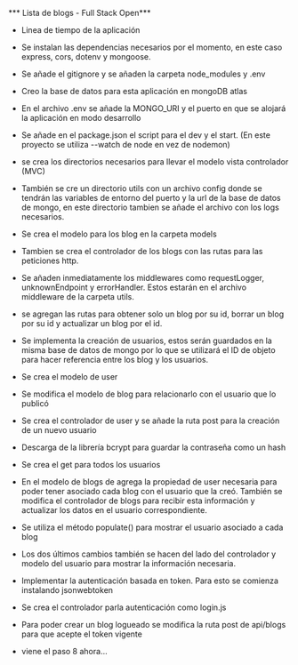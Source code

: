*** Lista de blogs - Full Stack Open***

* Linea de tiempo de la aplicación

- Se instalan las dependencias necesarios por el momento, en este caso express, cors, dotenv y mongoose. 
- Se añade el gitignore y se añaden la carpeta node_modules y .env
- Creo la base de datos para esta aplicación en mongoDB atlas
- En el archivo .env se añade la MONGO_URI y el puerto en que se alojará la aplicación en modo desarrollo
- Se añade en el package.json el script para el dev y el start. (En este proyecto se utiliza --watch de node en vez de nodemon)
- se crea los directorios necesarios para llevar el modelo vista controlador (MVC)
- También se cre un directorio utils con un archivo config donde  se tendrán las variables de entorno del puerto y la url de la base de datos de mongo, en este directorio tambien se añade el archivo con los logs necesarios.
- Se crea el modelo para los blog en la carpeta models
- Tambien se crea el controlador de los blogs con las rutas para las peticiones http.
- Se añaden inmediatamente los middlewares como requestLogger, unknownEndpoint y errorHandler. Estos estarán en el archivo middleware de la carpeta utils.
- se agregan las rutas para obtener solo un blog por su id, borrar un blog por su id y actualizar un blog por el id.
- Se implementa la creación de usuarios, estos serán guardados en la misma base de datos de mongo por lo que se utilizará el ID de objeto para hacer referencia entre los blog y los usuarios.
- Se crea el modelo de user 
- Se modifica el modelo de blog para relacionarlo con el usuario que lo publicó
- Se crea el controlador de user y se añade la ruta post para la creación de un nuevo usuario
- Descarga de la librería bcrypt para guardar la contraseña como un hash
- Se crea el get para todos los usuarios

- En el modelo de blogs de agrega la propiedad de user necesaria para poder tener asociado cada blog con el usuario que la creó. También se modifica el controlador de blogs para recibir esta información y actualizar los datos en el usuario correspondiente.
- Se utiliza el método populate() para mostrar el usuario asociado a cada blog
- Los dos últimos cambios también se hacen del lado del controlador y modelo del usuario para mostrar la información necesaria.
- Implementar la autenticación basada en token. Para esto se comienza instalando jsonwebtoken
- Se crea el controlador parla autenticación como login.js
- Para poder crear un blog logueado se modifica la ruta post de api/blogs para que acepte el token vigente
- viene el paso 8 ahora... 